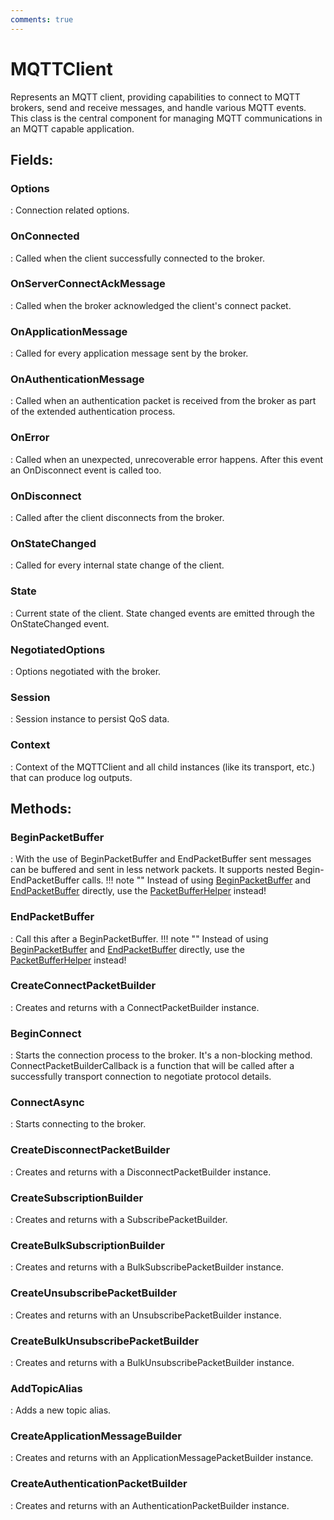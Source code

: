 ```yaml
---
comments: true
---
```

# MQTTClient

Represents an MQTT client, providing capabilities to connect to MQTT brokers, send and receive messages, and handle various MQTT events. This class is the central component for managing MQTT communications in an MQTT capable application. 

## **Fields**:
### **Options**
: Connection related options. 
### **OnConnected**
: Called when the client successfully connected to the broker. 
### **OnServerConnectAckMessage**
: Called when the broker acknowledged the client's connect packet. 
### **OnApplicationMessage**
: Called for every application message sent by the broker. 
### **OnAuthenticationMessage**
: Called when an authentication packet is received from the broker as part of the extended authentication process. 
### **OnError**
: Called when an unexpected, unrecoverable error happens. After this event an OnDisconnect event is called too. 
### **OnDisconnect**
: Called after the client disconnects from the broker. 
### **OnStateChanged**
: Called for every internal state change of the client. 
### **State**
: Current state of the client. State changed events are emitted through the OnStateChanged event. 
### **NegotiatedOptions**
: Options negotiated with the broker. 
### **Session**
: Session instance to persist QoS data. 
### **Context**
: Context of the MQTTClient and all child instances (like its transport, etc.) that can produce log outputs. 
## **Methods**:

### **BeginPacketBuffer**
: With the use of BeginPacketBuffer and EndPacketBuffer sent messages can be buffered and sent in less network packets. It supports nested Begin-EndPacketBuffer calls. 
	!!! note ""
		Instead of using [BeginPacketBuffer](MQTTClient.md#beginpacketbuffer) and [EndPacketBuffer](MQTTClient.md#endpacketbuffer) directly, use the [PacketBufferHelper](PacketBufferHelper.md) instead!


### **EndPacketBuffer**
: Call this after a BeginPacketBuffer. 
	!!! note ""
		Instead of using [BeginPacketBuffer](MQTTClient.md#beginpacketbuffer) and [EndPacketBuffer](MQTTClient.md#endpacketbuffer) directly, use the [PacketBufferHelper](PacketBufferHelper.md) instead!


### **CreateConnectPacketBuilder**
: Creates and returns with a ConnectPacketBuilder instance. 

### **BeginConnect**
: Starts the connection process to the broker. It's a non-blocking method. ConnectPacketBuilderCallback is a function that will be called after a successfully transport connection to negotiate protocol details. 

### **ConnectAsync**
: Starts connecting to the broker.  

### **CreateDisconnectPacketBuilder**
: Creates and returns with a DisconnectPacketBuilder instance. 

### **CreateSubscriptionBuilder**
: Creates and returns with a SubscribePacketBuilder.  

### **CreateBulkSubscriptionBuilder**
: Creates and returns with a BulkSubscribePacketBuilder instance. 

### **CreateUnsubscribePacketBuilder**
: Creates and returns with an UnsubscribePacketBuilder instance. 

### **CreateBulkUnsubscribePacketBuilder**
: Creates and returns with a BulkUnsubscribePacketBuilder instance. 

### **AddTopicAlias**
: Adds a new topic alias. 

### **CreateApplicationMessageBuilder**
: Creates and returns with an ApplicationMessagePacketBuilder instance. 

### **CreateAuthenticationPacketBuilder**
: Creates and returns with an AuthenticationPacketBuilder instance. 